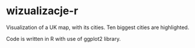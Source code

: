 # wizualizacje-r
Visualization of a UK map, with its cities. 
Ten biggest cities are highlighted.

Code is written in R with use of ggplot2 library.
